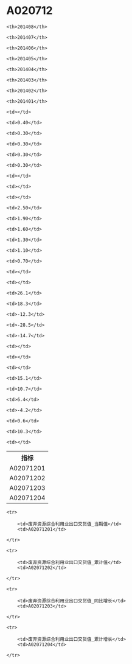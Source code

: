 A020712
======


<table>

<tr>
    <th>指标</th>
    
    <th>201408</th>
    
    <th>201407</th>
    
    <th>201406</th>
    
    <th>201405</th>
    
    <th>201404</th>
    
    <th>201403</th>
    
    <th>201402</th>
    
    <th>201401</th>
    
</tr>


<tr>
    <td>A02071201</td>
    
    <td></td>
    
    <td>0.40</td>
    
    <td>0.30</td>
    
    <td>0.30</td>
    
    <td>0.30</td>
    
    <td>0.30</td>
    
    <td></td>
    
    <td></td>
    

</tr>

<tr>
    <td>A02071202</td>
    
    <td></td>
    
    <td>2.50</td>
    
    <td>1.90</td>
    
    <td>1.60</td>
    
    <td>1.30</td>
    
    <td>1.10</td>
    
    <td>0.70</td>
    
    <td></td>
    

</tr>

<tr>
    <td>A02071203</td>
    
    <td></td>
    
    <td>26.1</td>
    
    <td>18.3</td>
    
    <td>-12.3</td>
    
    <td>-28.5</td>
    
    <td>-14.7</td>
    
    <td></td>
    
    <td></td>
    

</tr>

<tr>
    <td>A02071204</td>
    
    <td></td>
    
    <td>15.1</td>
    
    <td>10.7</td>
    
    <td>6.4</td>
    
    <td>-4.2</td>
    
    <td>0.6</td>
    
    <td>10.3</td>
    
    <td></td>
    

</tr>


</table>

<table>
    
    <tr>

        <td>废弃资源综合利用业出口交货值_当期值</td>
        <td>A02071201</td>

    </tr>
    
    <tr>

        <td>废弃资源综合利用业出口交货值_累计值</td>
        <td>A02071202</td>

    </tr>
    
    <tr>

        <td>废弃资源综合利用业出口交货值_同比增长</td>
        <td>A02071203</td>

    </tr>
    
    <tr>

        <td>废弃资源综合利用业出口交货值_累计增长</td>
        <td>A02071204</td>

    </tr>
    
</table>